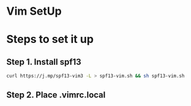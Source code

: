 Vim SetUp
========

# Steps to set it up

## Step 1. Install spf13
```bash
curl https://j.mp/spf13-vim3 -L > spf13-vim.sh && sh spf13-vim.sh 
```

## Step 2. Place .vimrc.local
